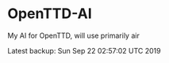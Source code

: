 # OpenTTD-AI
My AI for OpenTTD, will use primarily air

Latest backup: Sun Sep 22 02:57:02 UTC 2019
